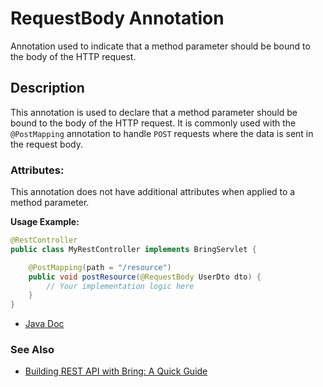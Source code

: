 # RequestBody Annotation

Annotation used to indicate that a method parameter should be bound to the body of the HTTP request.

## Description
This annotation is used to declare that a method parameter should be bound to the body of the HTTP request. It is commonly used with the `@PostMapping` annotation to handle `POST` requests where the data is sent in the request body.

### Attributes:
This annotation does not have additional attributes when applied to a method parameter.


**Usage Example:**
```java
@RestController
public class MyRestController implements BringServlet {

    @PostMapping(path = "/resource")
    public void postResource(@RequestBody UserDto dto) {
        // Your implementation logic here
    }
}
```
- [Java Doc](https://yevgendemotestorganization.github.io/bring-web-javadoc/com/bobocode/bring/web/servlet/annotation/RequestBody.html)

### See Also
- [Building REST API with Bring: A Quick Guide](../RestApi.md)